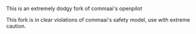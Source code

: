 This is an extremely dodgy fork of commaai's openpilot

This fork is in clear violations of commaai's safety model, use with extreme caution.
